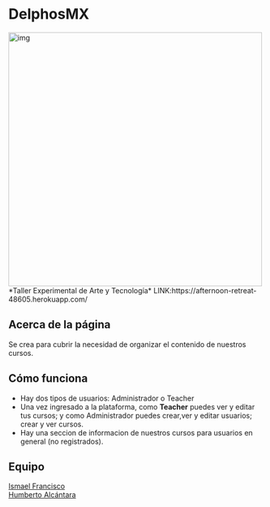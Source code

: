 # DelphosMX
<img src="https://github.com/FrankIsmael/delphosMX/blob/master/public/images/portada.jpg" alt="img" width="500">
*Taller Experimental de Arte y Tecnología*
LINK:https://afternoon-retreat-48605.herokuapp.com/ 

## Acerca de la página 
Se crea para cubrir la necesidad de organizar el contenido de nuestros cursos.

## Cómo funciona
- Hay dos tipos de usuarios: Administrador o Teacher 
- Una vez ingresado a la plataforma, como **Teacher** puedes ver y editar tus cursos; y como Administrador puedes crear,ver y editar usuarios; crear y ver cursos. 
- Hay una seccion de informacion de nuestros cursos para usuarios en general (no registrados).

## Equipo 
[Ismael Francisco](https://github.com/FrankIsmael)  
[Humberto Alcántara](https://github.com/betoiron1988)
